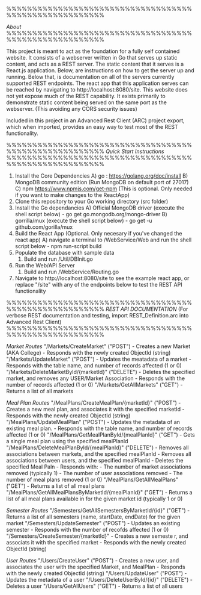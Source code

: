 %%%%%%%%%%%%%%%%%%%%%%%%%%%%%%%%%%%%%%%%%%%%%%%%%%%%%%%

*About*
%%%%%%%%%%%%%%%%%%%%%%%%%%%%%%%%%%%%%%%%%%%%%%%%%%%%%%%

This project is meant to act as the foundation for a fully self contained website. It consists of a webserver written in Go that serves up static content, and acts as a REST server.  The static content that it serves is a React.js application. Below, are instructions on how to get the server up and running. Below that, is documentation on all of the servers currently supported REST endpoints.  The react app that this application serves can be reached by navigating to http://localhost:8080/site.  This website does not yet expose much of the REST capability.  It exists primarily to demonstrate static content being served on the same port as the webserver. (This avoiding any CORS security issues) 

Included in this project in an Advanced Rest Client (ARC) project export, which when imported, provides an easy way to test most of the REST functionality. 


%%%%%%%%%%%%%%%%%%%%%%%%%%%%%%%%%%%%%%%%%%%%%%%%%%%%%%%
*Quick Start Instructions*
%%%%%%%%%%%%%%%%%%%%%%%%%%%%%%%%%%%%%%%%%%%%%%%%%%%%%%%

1) Install the Core Dependencies
	A) go : https://golang.org/doc/install
	B) MongoDB community edition (Run MongoDB on default port of 27017)
	C) npm https://www.npmjs.com/get-npm (This is optional. Only needed if you want to make changes to the ReactApp)
2) Clone this repository to your Go working directory (src folder)
3) Install the Go dependancies 
	A) Official MongoDB driver (execute the shell script below)
		- go get go.mongodb.org/mongo-driver
	B) gorrilla/mux (execute the shell script below)
		- go get -u github.com/gorilla/mux
4) Build the React App (Optional. Only necesary if you've changed the react app)
	A) navigate a terminal to /WebService/Web and run the shell script below
		- npm run-script build
4) Populate the database with sample data
	1) Build and run /Util/DBInit.go
5) Run the Web/API Server
	1) Build and run /WebService/Routing.go
6) Navigate to http://localhost:8080/site to see the example react app, or replace "/site" with any of the endpoints below to test the REST API functionality


%%%%%%%%%%%%%%%%%%%%%%%%%%%%%%%%%%%%%%%%%%%%%%%%%%%%%%%
*REST API DOCUMENTATION* 
(For verbose REST documentation and testing, import REST_Definition.arc into Advanced Rest Client)
%%%%%%%%%%%%%%%%%%%%%%%%%%%%%%%%%%%%%%%%%%%%%%%%%%%%%%%

*Market Routes*
"/Markets/CreateMarket" ("POST")
	- Creates a new Market (AKA College)
	- Responds with the newly created ObjectId (string)
"/Markets/UpdateMarket" ("POST")
	- Updates the meatadata of a market
	- Responds with the table name, and number of records affected (1 or 0)
"/Markets/DeleteMarketById/{marketId}" ("DELETE")
	- Deletes the specified market, and removes any USER/Market Association
	- Responds with the number of records affected (1 or 0)
"/Markets/GetAllMarkets" ("GET")
	- Returns a list of all markets

*Meal Plan Routes*
"/MealPlans/CreateMealPlan/{marketId}" ("POST")
	- Creates a new meal plan, and associates it with the specified marketId 
	- Responds with the newly created ObjectId (string)
"/MealPlans/UpdateMealPlan" ("POST")
	- Updates the metadata of an existing meal plan. 
	- Responds with the table name, and number of records affected (1 or 0)
"/MealPlans/GetMealPlanById/{mealPlanId}" ("GET")
	- Gets a single meal plan using the specified mealPlanId
"/MealPlans/DeleteMealPlanById/{mealPlanId}" ("DELETE")
	- Removes all associations between markets, and the specified mealPlanId
	- Removes all associations between users, and the specified mealPlanId
	- Deletes the specified Meal Paln 
	- Responds with:
		- The number of market associations removed (typically 1)
		- The number of user associations removed
		- The number of meal plans removed (1 or 0)	
"/MealPlans/GetAllMealPlans" ("GET")
	- Returns a list of all meal plans	
"/MealPlans/GetAllMealPlansByMarketId/{mealPlanId}" ("GET")
	- Returns a list of all meal plans available in for the given market id (typically 1 or 0)

*Semester Routes*
"/Semesters/GetAllSemestersByMarketId/{id}" ("GET")
	- Returns a list of all semesters (name, startDate, endDate) for the given market
"/Semesters/UpdateSemester" ("POST")
	- Updates an existing semester 
	- Responds with the number of recofds affected (1 or 0)
"/Semesters/CreateSemester/{marketId}"
	- Creates a new semeste	r, and associats it with the specified market
	- Responds with the newly created ObjectId (string)

*User Routes*
"/Users/CreateUser" ("POST")
	- Creates a new user, and associates the user with the specified Market, and MealPlan
	- Responds with the newly created ObjectId (string)
"/Users/UpdateUser" ("POST")
	- Updates the metadata of a user
"/Users/DeleteUserById/{id}" ("DELETE")
	- Deletes a user
"/Users/GetAllUsers" ("GET")
	- Returns a list of all users
